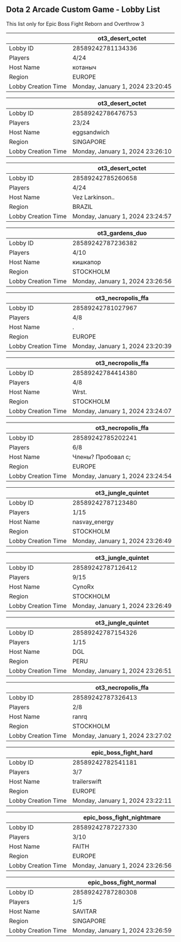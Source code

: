 ## Dota 2 Arcade Custom Game - Lobby List

This list only for Epic Boss Fight Reborn and Overthrow 3

|  | ot3_desert_octet |
| ------ | ------ |
| Lobby ID | 28589242781134336 |
| Players | 4/24 |
| Host Name | котаныч |
| Region | EUROPE |
| Lobby Creation Time | Monday, January 1, 2024 23:20:45 |


|  | ot3_desert_octet |
| ------ | ------ |
| Lobby ID | 28589242786476753 |
| Players | 23/24 |
| Host Name | eggsandwich |
| Region | SINGAPORE |
| Lobby Creation Time | Monday, January 1, 2024 23:26:10 |


|  | ot3_desert_octet |
| ------ | ------ |
| Lobby ID | 28589242785260658 |
| Players | 4/24 |
| Host Name | Vez Larkinson.. |
| Region | BRAZIL |
| Lobby Creation Time | Monday, January 1, 2024 23:24:57 |


|  | ot3_gardens_duo |
| ------ | ------ |
| Lobby ID | 28589242787236382 |
| Players | 4/10 |
| Host Name | кишкапор |
| Region | STOCKHOLM |
| Lobby Creation Time | Monday, January 1, 2024 23:26:56 |


|  | ot3_necropolis_ffa |
| ------ | ------ |
| Lobby ID | 28589242781027967 |
| Players | 4/8 |
| Host Name | . |
| Region | EUROPE |
| Lobby Creation Time | Monday, January 1, 2024 23:20:39 |


|  | ot3_necropolis_ffa |
| ------ | ------ |
| Lobby ID | 28589242784414380 |
| Players | 4/8 |
| Host Name | Wrst. |
| Region | STOCKHOLM |
| Lobby Creation Time | Monday, January 1, 2024 23:24:07 |


|  | ot3_necropolis_ffa |
| ------ | ------ |
| Lobby ID | 28589242785202241 |
| Players | 6/8 |
| Host Name | Члены? Пробовал с; |
| Region | EUROPE |
| Lobby Creation Time | Monday, January 1, 2024 23:24:54 |


|  | ot3_jungle_quintet |
| ------ | ------ |
| Lobby ID | 28589242787123480 |
| Players | 1/15 |
| Host Name | nasvay_energy |
| Region | STOCKHOLM |
| Lobby Creation Time | Monday, January 1, 2024 23:26:49 |


|  | ot3_jungle_quintet |
| ------ | ------ |
| Lobby ID | 28589242787126412 |
| Players | 9/15 |
| Host Name | CynoRx |
| Region | STOCKHOLM |
| Lobby Creation Time | Monday, January 1, 2024 23:26:49 |


|  | ot3_jungle_quintet |
| ------ | ------ |
| Lobby ID | 28589242787154326 |
| Players | 1/15 |
| Host Name | DGL |
| Region | PERU |
| Lobby Creation Time | Monday, January 1, 2024 23:26:51 |


|  | ot3_necropolis_ffa |
| ------ | ------ |
| Lobby ID | 28589242787326413 |
| Players | 2/8 |
| Host Name | ranrq |
| Region | STOCKHOLM |
| Lobby Creation Time | Monday, January 1, 2024 23:27:02 |


|  | epic_boss_fight_hard |
| ------ | ------ |
| Lobby ID | 28589242782541181 |
| Players | 3/7 |
| Host Name | trailerswift |
| Region | EUROPE |
| Lobby Creation Time | Monday, January 1, 2024 23:22:11 |


|  | epic_boss_fight_nightmare |
| ------ | ------ |
| Lobby ID | 28589242787227330 |
| Players | 3/10 |
| Host Name | FAITH |
| Region | EUROPE |
| Lobby Creation Time | Monday, January 1, 2024 23:26:56 |


|  | epic_boss_fight_normal |
| ------ | ------ |
| Lobby ID | 28589242787280308 |
| Players | 1/5 |
| Host Name | SAVITAR |
| Region | SINGAPORE |
| Lobby Creation Time | Monday, January 1, 2024 23:26:59 |


